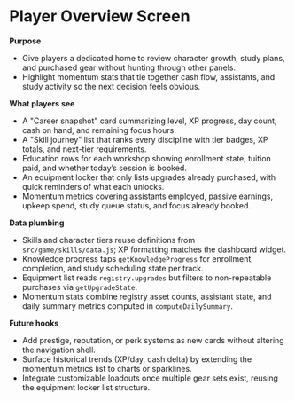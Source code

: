 # Player Overview Screen

**Purpose**
- Give players a dedicated home to review character growth, study plans, and purchased gear without hunting through other panels.
- Highlight momentum stats that tie together cash flow, assistants, and study activity so the next decision feels obvious.

**What players see**
- A "Career snapshot" card summarizing level, XP progress, day count, cash on hand, and remaining focus hours.
- A "Skill journey" list that ranks every discipline with tier badges, XP totals, and next-tier requirements.
- Education rows for each workshop showing enrollment state, tuition paid, and whether today’s session is booked.
- An equipment locker that only lists upgrades already purchased, with quick reminders of what each unlocks.
- Momentum metrics covering assistants employed, passive earnings, upkeep spend, study queue status, and focus already booked.

**Data plumbing**
- Skills and character tiers reuse definitions from `src/game/skills/data.js`; XP formatting matches the dashboard widget.
- Knowledge progress taps `getKnowledgeProgress` for enrollment, completion, and study scheduling state per track.
- Equipment list reads `registry.upgrades` but filters to non-repeatable purchases via `getUpgradeState`.
- Momentum stats combine registry asset counts, assistant state, and daily summary metrics computed in `computeDailySummary`.

**Future hooks**
- Add prestige, reputation, or perk systems as new cards without altering the navigation shell.
- Surface historical trends (XP/day, cash delta) by extending the momentum metrics list to charts or sparklines.
- Integrate customizable loadouts once multiple gear sets exist, reusing the equipment locker list structure.
